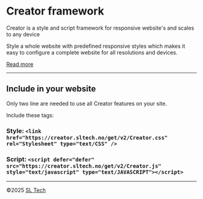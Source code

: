 # Creator framework

Creator is a style and script framework for responsive website's and scales to any device

Style a whole website with predefined responsive styles which makes it easy to configure a complete website for all resolutions and devices.

[Read more](https://creator.sltech.no "Go to Creator website")

---

## Include in your website

Only two line are needed to use all Creator features on your site.

Include these tags:

### Style: `<link href="https://creator.sltech.no/get/v2/Creator.css" rel="Stylesheet" type="text/CSS" />`

### Script: `<script defer="defer" src="https://creator.sltech.no/get/v2/Creator.js" style="text/javascript" type="text/JAVASCRIPT"></script>`

---

&copy;2025 [SL Tech](https://sltech.no "Go to SL Tech website")
